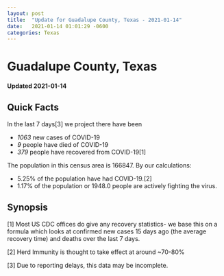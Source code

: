 ```yaml
---
layout: post
title:  "Update for Guadalupe County, Texas - 2021-01-14"
date:   2021-01-14 01:01:29 -0600
categories: Texas
---
```


# Guadalupe County, Texas
#### Updated 2021-01-14

## Quick Facts

In the last 7 days[3] we project there have been
- *1063* new cases of COVID-19
- *9* people have died of COVID-19
- *379* people have recovered from COVID-19[1]

The population in this census area is 166847. By our calculations:
- 5.25% of the population have had COVID-19.[2]
- 1.17% of the population or 1948.0 people are actively fighting the virus.

## Synopsis




[1] Most US CDC offices do give any recovery statistics- we base this on a formula which looks at confirmed new cases
15 days ago (the average recovery time) and deaths over the last 7 days.

[2] Herd Immunity is thought to take effect at around ~70-80%

[3] Due to reporting delays, this data may be incomplete.
 
    